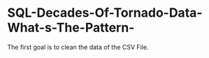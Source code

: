# SQL-Decades-Of-Tornado-Data-What-s-The-Pattern-
The first goal is to clean the data of the CSV File. 
